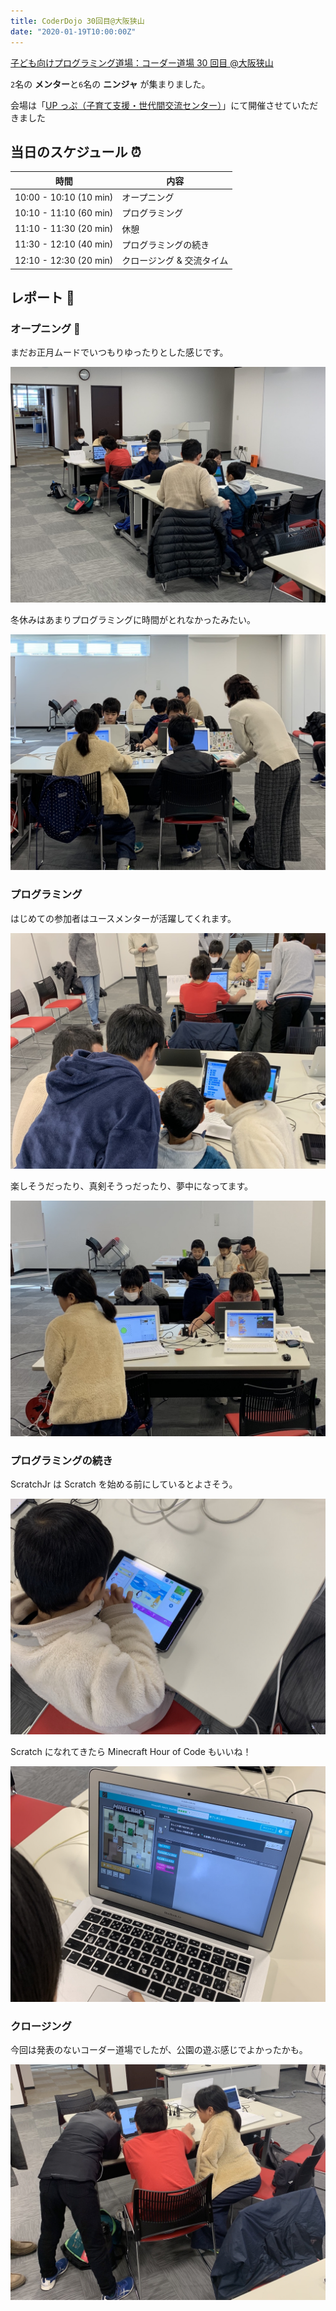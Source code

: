 ```yaml
---
title: CoderDojo 30回目@大阪狭山
date: "2020-01-19T10:00:00Z"
---
```


[子ども向けプログラミング道場：コーダー道場 30 回目 @大阪狭山](https://coderdojo-hommachi.doorkeeper.jp/events/99533)

`2`名の **メンター**と`6`名の **ニンジャ** が集まりました。

会場は「[UP っぷ（子育て支援・世代間交流センター）](http://www.city.osakasayama.osaka.jp/kosodate_kyoiku/kosodate/upp_kosodatesiensedaikankouryuusenta1/index.html)」にて開催させていただきました

## 当日のスケジュール ⏰

| 時間                   | 内容                      |
| ---------------------- | ------------------------- |
| 10:00 - 10:10 (10 min) | オープニング              |
| 10:10 - 11:10 (60 min) | プログラミング            |
| 11:10 - 11:30 (20 min) | 休憩                      |
| 11:30 - 12:10 (40 min) | プログラミングの続き      |
| 12:10 - 12:30 (20 min) | クロージング & 交流タイム |

## レポート 📝

### オープニング 🎉

まだお正月ムードでいつもりゆったりとした感じです。

![IMG_6511](./IMG_6511.jpg)

冬休みはあまりプログラミングに時間がとれなかったみたい。

![IMG_6512](./IMG_6512.jpg)

### プログラミング

はじめての参加者はユースメンターが活躍してくれます。

![IMG_6514](./IMG_6514.jpg)

楽しそうだったり、真剣そうっだったり、夢中になってます。

![IMG_6515](./IMG_6515.jpg)

### プログラミングの続き

ScratchJr は Scratch を始める前にしているとよさそう。

![IMG_6517](./IMG_6517.jpg)

Scratch になれてきたら Minecraft Hour of Code もいいね！

![IMG_6519](./IMG_6519.jpg)

### クロージング

今回は発表のないコーダー道場でしたが、公園の遊ぶ感じでよかったかも。

![IMG_6521](./IMG_6521.jpg)
